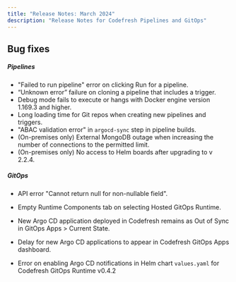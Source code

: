 ```yaml
---
title: "Release Notes: March 2024"
description: "Release Notes for Codefresh Pipelines and GitOps"
---
```



## Bug fixes


##### Pipelines 
* "Failed to run pipeline" error on clicking Run for a pipeline.
* “Unknown error” failure on cloning a pipeline that includes a trigger. 
* Debug mode fails to execute or hangs with Docker engine version 1.169.3 and higher.
* Long loading time for Git repos when creating new pipelines and triggers.
* "ABAC validation error" in `argocd-sync` step in pipeline builds. 
* (On-premises only) External MongoDB outage when increasing the number of connections to the permitted limit.
* (On-premises only) No access to Helm boards after upgrading to v 2.2.4.


##### GitOps 
* API error "Cannot return null for non-nullable field".   
* Empty Runtime Components tab on selecting Hosted GitOps Runtime. 
* New Argo CD application deployed in Codefresh remains as Out of Sync in GitOps Apps > Current State.
* Delay for new Argo CD applications to appear in Codefresh GitOps Apps dashboard. 

* Error on enabling Argo CD notifications in Helm chart `values.yaml` for Codefresh GitOps Runtime v0.4.2 













